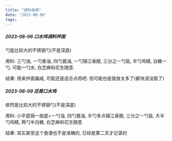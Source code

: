 ```yaml
---
title: "调料自研"
date: "2023-08-06"
tags:
---
```


##### 2023-08-06 口水鸡调料拌面
勺是比较大的不锈钢勺(不是深底)

用料: 三勺油, 一勺香油, 四勺酱油, 一勺镇江香醋, 三分之一勺盐, 半勺鸡精, 白糖一勺, 可能一勺水, 白芝麻和花生随意.

结果: 用来拌面偏咸, 可能还是适合点肉吧. 但可能也是我放太多了(都快浸没面了)

##### 2023-08-09 还是口水鸡
依然是比较大的不锈钢勺(不是深底)

用料: 小平底锅一层底+一勺油, 四勺酱油, 半勺多点镇江香醋, 三分之一勺盐, 大半勺鸡精, 两勺半白糖, 白芝麻和花生随意

结果: 其实甚至这个食谱也不是准确的, 已经是第二天才记录的